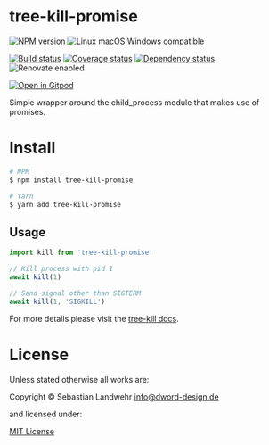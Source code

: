 <!-- TITLE/ -->
# tree-kill-promise
<!-- /TITLE -->

<!-- BADGES/ -->
[![NPM version](https://img.shields.io/npm/v/tree-kill-promise.svg)](https://npmjs.org/package/tree-kill-promise)
![Linux macOS Windows compatible](https://img.shields.io/badge/os-linux%20%7C%C2%A0macos%20%7C%C2%A0windows-blue)

[![Build status](https://img.shields.io/github/workflow/status/dword-design/tree-kill-promise/build)](https://github.com/dword-design/tree-kill-promise/actions)
[![Coverage status](https://img.shields.io/coveralls/dword-design/tree-kill-promise)](https://coveralls.io/github/dword-design/tree-kill-promise)
[![Dependency status](https://img.shields.io/david/dword-design/tree-kill-promise)](https://david-dm.org/dword-design/tree-kill-promise)
![Renovate enabled](https://img.shields.io/badge/renovate-enabled-brightgreen)

[![Open in Gitpod](https://gitpod.io/button/open-in-gitpod.svg)](https://gitpod.io/#https://github.com/dword-design/tree-kill-promise)
<!-- /BADGES -->

<!-- DESCRIPTION/ -->
Simple wrapper around the child_process module that makes use of promises.
<!-- /DESCRIPTION -->

<!-- INSTALL/ -->
# Install

```bash
# NPM
$ npm install tree-kill-promise

# Yarn
$ yarn add tree-kill-promise
```
<!-- /INSTALL -->

## Usage

```js
import kill from 'tree-kill-promise'

// Kill process with pid 1
await kill(1)

// Send signal other than SIGTERM
await kill(1, 'SIGKILL')
```

For more details please visit the [tree-kill docs](https://www.npmjs.com/package/tree-kill).

<!-- LICENSE/ -->
# License

Unless stated otherwise all works are:

Copyright &copy; Sebastian Landwehr <info@dword-design.de>

and licensed under:

[MIT License](https://opensource.org/licenses/MIT)
<!-- /LICENSE -->
